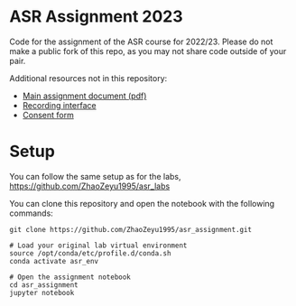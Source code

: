 # ASR Assignment 2023

Code for the assignment of the ASR course for 2022/23.  Please do not make a public fork of this repo, as you may not share code outside of your pair.

Additional resources not in this repository:
* [Main assignment document (pdf)](https://www.inf.ed.ac.uk/teaching/courses/asr/2022-23/coursework.pdf)
* [Recording interface](https://homepages.inf.ed.ac.uk/s2070789/recorder.html)
* [Consent form](https://forms.office.com/e/XL91q3GRvU)

# Setup 

You can follow the same setup as for the labs, https://github.com/ZhaoZeyu1995/asr_labs

You can clone this repository and open the notebook with the following commands:

```shell
git clone https://github.com/ZhaoZeyu1995/asr_assignment.git

# Load your original lab virtual environment
source /opt/conda/etc/profile.d/conda.sh
conda activate asr_env

# Open the assignment notebook
cd asr_assignment
jupyter notebook 
```

